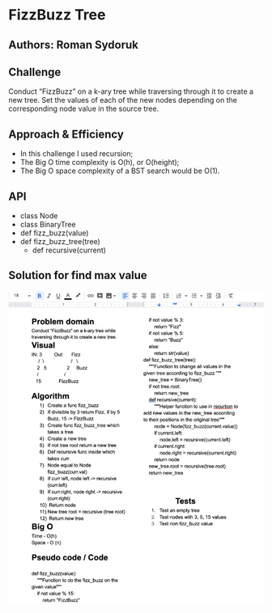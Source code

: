 # FizzBuzz Tree

## Authors: Roman Sydoruk

## Challenge
Conduct “FizzBuzz” on a k-ary tree while traversing through it to create a new tree.
Set the values of each of the new nodes depending on the corresponding node value in the source tree.

## Approach & Efficiency
* In this challenge I used recursion;
* The Big O time complexity is O(h), or O(height);
* The Big O space complexity of a BST search would be O(1).


## API 
* class Node
* class BinaryTree
* def fizz_buzz(value)
* def fizz_buzz_tree(tree)
    - def recursive(current)
    
## Solution for find max value
<img src="https://github.com/sydoruk89/python-data-structures-and-algorithms/blob/master/assets/fizz_buzz.png">
